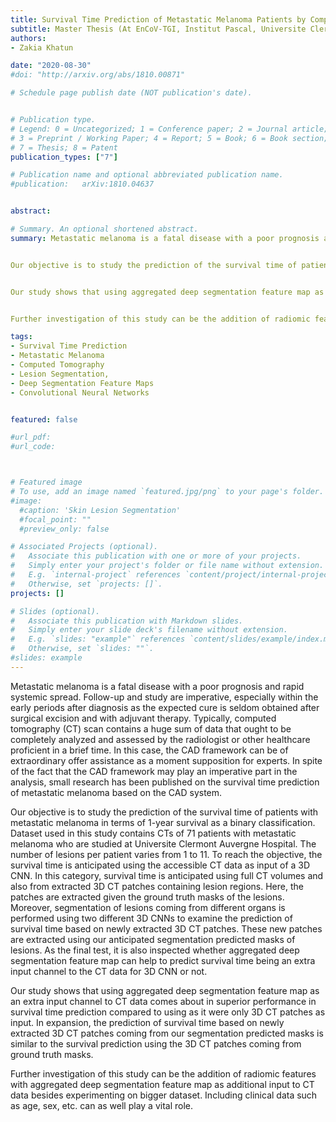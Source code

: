 ```yaml
---
title: Survival Time Prediction of Metastatic Melanoma Patients by Computed Tomography using Convolutional Neural Networks
subtitle: Master Thesis ​(At EnCoV-TGI, Institut Pascal, Universite Clermont Auvergne, France, August 2020)
authors:
- Zakia Khatun

date: "2020-08-30"
#doi: "http://arxiv.org/abs/1810.00871"

# Schedule page publish date (NOT publication's date).


# Publication type.
# Legend: 0 = Uncategorized; 1 = Conference paper; 2 = Journal article;
# 3 = Preprint / Working Paper; 4 = Report; 5 = Book; 6 = Book section;
# 7 = Thesis; 8 = Patent
publication_types: ["7"]

# Publication name and optional abbreviated publication name.
#publication: 	arXiv:1810.04637


abstract: 

# Summary. An optional shortened abstract.
summary: Metastatic melanoma is a fatal disease with a poor prognosis and rapid systemic spread. Follow-up and study are imperative, especially within the early periods after diagnosis as the expected cure is seldom obtained after surgical excision and with adjuvant therapy. Typically, computed tomography (CT) scan contains a huge sum of data that ought to be completely analyzed and assessed by the radiologist or other healthcare proficient in a brief time. In this case, the CAD framework can be of extraordinary offer assistance as a moment supposition for experts. In spite of the fact that the CAD framework may play an imperative part in the analysis, small research has been published on the survival time prediction of metastatic melanoma based on the CAD system.


Our objective is to study the prediction of the survival time of patients with metastatic melanoma in terms of 1-year survival as a binary classification. Dataset used in this study contains CTs of 71 patients with metastatic melanoma who are studied at Universite Clermont Auvergne Hospital. The number of lesions per patient varies from 1 to 11. To reach the objective, the survival time is anticipated using the accessible CT data as input of a 3D CNN. In this category, survival time is anticipated using full CT volumes and also from extracted 3D CT patches containing lesion regions. Here, the patches are extracted given the ground truth masks of the lesions. Moreover, segmentation of lesions coming from different organs is performed using two different 3D CNNs to examine the prediction of survival time based on newly extracted 3D CT patches. These new patches are extracted using our anticipated segmentation predicted masks of lesions. As the final test, it is also inspected whether aggregated deep segmentation feature map can help to predict survival time being an extra input channel to the CT data for 3D CNN or not.


Our study shows that using aggregated deep segmentation feature map as an extra input channel to CT data comes about in superior performance in survival time prediction compared to using as it were only 3D CT patches as input. In expansion, the prediction of survival time based on newly extracted 3D CT patches coming from our segmentation predicted masks is similar to the survival prediction using the 3D CT patches coming from ground truth masks.


Further investigation of this study can be the addition of radiomic features with aggregated deep segmentation feature map as additional input to CT data besides experimenting on bigger dataset. Including clinical data such as age, sex, etc. can as well play a vital role.

tags:
- Survival Time Prediction
- Metastatic Melanoma
- Computed Tomography
- Lesion Segmentation, 
- Deep Segmentation Feature Maps
- Convolutional Neural Networks


featured: false

#url_pdf:
#url_code: 



# Featured image
# To use, add an image named `featured.jpg/png` to your page's folder.
#image:
  #caption: 'Skin Lesion Segmentation'
  #focal_point: ""
  #preview_only: false

# Associated Projects (optional).
#   Associate this publication with one or more of your projects.
#   Simply enter your project's folder or file name without extension.
#   E.g. `internal-project` references `content/project/internal-project/index.md`.
#   Otherwise, set `projects: []`.
projects: []

# Slides (optional).
#   Associate this publication with Markdown slides.
#   Simply enter your slide deck's filename without extension.
#   E.g. `slides: "example"` references `content/slides/example/index.md`.
#   Otherwise, set `slides: ""`.
#slides: example
---
```


Metastatic melanoma is a fatal disease with a poor prognosis and rapid systemic spread. Follow-up and study are imperative, especially within the early periods after diagnosis as the expected cure is seldom obtained after surgical excision and with adjuvant therapy. Typically, computed tomography (CT) scan contains a huge sum of data that ought to be completely analyzed and assessed by the radiologist or other healthcare proficient in a brief time. In this case, the CAD framework can be of extraordinary offer assistance as a moment supposition for experts. In spite of the fact that the CAD framework may play an imperative part in the analysis, small research has been published on the survival time prediction of metastatic melanoma based on the CAD system.


Our objective is to study the prediction of the survival time of patients with metastatic melanoma in terms of 1-year survival as a binary classification. Dataset used in this study contains CTs of 71 patients with metastatic melanoma who are studied at Universite Clermont Auvergne Hospital. The number of lesions per patient varies from 1 to 11. To reach the objective, the survival time is anticipated using the accessible CT data as input of a 3D CNN. In this category, survival time is anticipated using full CT volumes and also from extracted 3D CT patches containing lesion regions. Here, the patches are extracted given the ground truth masks of the lesions. Moreover, segmentation of lesions coming from different organs is performed using two different 3D CNNs to examine the prediction of survival time based on newly extracted 3D CT patches. These new patches are extracted using our anticipated segmentation predicted masks of lesions. As the final test, it is also inspected whether aggregated deep segmentation feature map can help to predict survival time being an extra input channel to the CT data for 3D CNN or not.


Our study shows that using aggregated deep segmentation feature map as an extra input channel to CT data comes about in superior performance in survival time prediction compared to using as it were only 3D CT patches as input. In expansion, the prediction of survival time based on newly extracted 3D CT patches coming from our segmentation predicted masks is similar to the survival prediction using the 3D CT patches coming from ground truth masks.


Further investigation of this study can be the addition of radiomic features with aggregated deep segmentation feature map as additional input to CT data besides experimenting on bigger dataset. Including clinical data such as age, sex, etc. can as well play a vital role.

